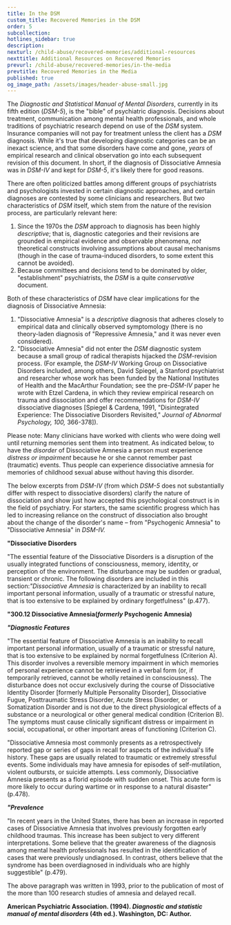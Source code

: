 ```yaml
---
title: In the DSM
custom_title: Recovered Memories in the DSM
order: 5
subcollection:
hotlines_sidebar: true
description:
nexturl: /child-abuse/recovered-memories/additional-resources
nexttitle: Additional Resources on Recovered Memories
prevurl: /child-abuse/recovered-memories/in-the-media
prevtitle: Recovered Memories in the Media
published: true
og_image_path: /assets/images/header-abuse-small.jpg
---
```



The *Diagnostic and Statistical Manual of Mental Disorders*, currently in its fifth edition (*DSM-5*), is the "bible" of psychiatric diagnosis. Decisions about treatment, communication among mental health professionals, and whole traditions of psychiatric research depend on use of the *DSM* system. Insurance companies will not pay for treatment unless the client has a *DSM* diagnosis. While it's true that developing diagnostic categories can be an inexact science, and that some disorders have come and gone, *years* of empirical research and clinical observation go into each subsequent revision of this document. In short, if the diagnosis of Dissociative Amnesia was in *DSM-IV* and kept for *DSM-5*, it's likely there for good reasons.

There are often politicized battles among different groups of psychiatrists and psychologists invested in certain diagnostic approaches, and certain diagnoses are contested by some clinicians and researchers. But two characteristics of *DSM* itself, which stem from the nature of the revision process, are particularly relevant here:

1. Since the 1970s the *DSM* approach to diagnosis has been highly *descriptive*; that is, diagnostic categories and their revisions are grounded in empirical evidence and observable phenomena, *not* theoretical constructs involving assumptions about causal mechanisms (though in the case of trauma-induced disorders, to some extent this cannot be avoided).
2. Because committees and decisions tend to be dominated by older, "establishment" psychiatrists, the *DSM* is a quite *conservative* document.

Both of these characteristics of *DSM* have clear implications for the diagnosis of Dissociative Amnesia:

1. "Dissociative Amnesia" is a *descriptive* diagnosis that adheres closely to empirical data and clinically observed symptomology (there is no theory-laden diagnosis of "Repressive Amnesia," and it was never even considered).
2. "Dissociative Amnesia" did not enter the *DSM* diagnostic system because a small group of radical therapists hijacked the *DSM*-revision process. (For example, the *DSM-IV* Working Group on Dissociative Disorders included, among others, David Spiegel, a Stanford psychiatrist and researcher whose work has been funded by the National Institutes of Health and the MacArthur Foundation; see the pre-*DSM-IV* paper he wrote with Etzel Cardena, in which they review empirical research on trauma and dissociation and offer recommendations for *DSM-IV* dissociative diagnoses [Spiegel & Cardena, 1991, "Disintegrated Experience: The Dissociative Disorders Revisited," *Journal of Abnormal Psychology, 100,* 366-378]).

Please note: Many clinicians have worked with clients who were doing well until returning memories sent them into treatment. As indicated below, to have the *disorder* of Dissociative Amnesia a person must experience *distress or impairment* because he or she cannot remember past (traumatic) events. Thus people can experience dissociative amnesia for memories of childhood sexual abuse without having this disorder.

The below excerpts from *DSM-IV* (from which *DSM-5* does not substantially differ with respect to dissociative disorders) clarify the nature of dissociation and show just how accepted this psychological construct is in the field of psychiatry. For starters, the same scientific progress which has led to increasing reliance on the construct of dissociation also brought about the change of the disorder's name – from "Psychogenic Amnesia" to "Dissociative Amnesia" in *DSM-IV.*

**"Dissociative Disorders**

"The essential feature of the Dissociative Disorders is a disruption of the usually integrated functions of consciousness, memory, identity, or perception of the environment. The disturbance may be sudden or gradual, transient or chronic. The following disorders are included in this section:*"Dissociative Amnesia* is characterized by an inability to recall important personal information, usually of a traumatic or stressful nature, that is too extensive to be explained by ordinary forgetfulness" (p.477).

**"300.12 Dissociative Amnesia(*formerly* Psychogenic Amnesia)**

***"Diagnostic Features***

"The essential feature of Dissociative Amnesia is an inability to recall important personal information, usually of a traumatic or stressful nature, that is too extensive to be explained by normal forgetfulness (Criterion A). This disorder involves a reversible memory impairment in which memories of personal experience cannot be retrieved in a verbal form (or, if temporarily retrieved, cannot be wholly retained in consciousness). The disturbance does not occur exclusively during the course of Dissociative Identity Disorder [formerly Multiple Personality Disorder], Dissociative Fugue, Posttraumatic Stress Disorder, Acute Stress Disorder, or Somatization Disorder and is not due to the direct physiological effects of a substance or a neurological or other general medical condition (Criterion B). The symptoms must cause clinically significant distress or impairment in social, occupational, or other important areas of functioning (Criterion C).

"Dissociative Amnesia most commonly presents as a retrospectively reported gap or series of gaps in recall for aspects of the individual's life history. These gaps are usually related to traumatic or extremely stressful events. Some individuals may have amnesia for episodes of self-mutilation, violent outbursts, or suicide attempts. Less commonly, Dissociative Amnesia presents as a florid episode with sudden onset. This acute form is more likely to occur during wartime or in response to a natural disaster" (p.478).

***"Prevalence***

"In recent years in the United States, there has been an increase in reported cases of Dissociative Amnesia that involves previously forgotten early childhood traumas. This increase has been subject to very different interpretations. Some believe that the greater awareness of the diagnosis among mental health professionals has resulted in the identification of cases that were previously undiagnosed. In contrast, others believe that the syndrome has been overdiagnosed in individuals who are highly suggestible" (p.479).

The above paragraph was written in 1993, prior to the publication of most of the more than 100 research studies of amnesia and delayed recall.

**American Psychiatric Association. (1994). *Diagnostic and statistic manual of mental disorders* (4th ed.). Washington, DC: Author.**
